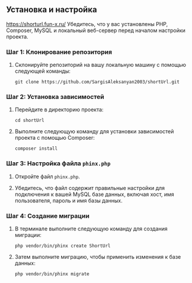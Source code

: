 ## Установка и настройка
https://shorturl.fun-x.ru/
Убедитесь, что у вас установлены PHP, Composer, MySQL и локальный веб-сервер перед началом настройки проекта.

### Шаг 1: Клонирование репозитория

1. Склонируйте репозиторий на вашу локальную машину с помощью следующей команды:

   ```shell
   git clone https://github.com/SargisAleksanyan2003/shortUrl.git
   ```

### Шаг 2: Установка зависимостей

1. Перейдите в директорию проекта:

   ```shell
   cd shortUrl
   ```

2. Выполните следующую команду для установки зависимостей проекта с помощью Composer:

   ```shell
   composer install
   ```

### Шаг 3: Настройка файла `phinx.php`

1. Откройте файл `phinx.php`.

2. Убедитесь, что файл содержит правильные настройки для подключения к вашей MySQL базе данных, включая хост, имя пользователя, пароль и имя базы данных.

### Шаг 4: Создание миграции

1. В терминале выполните следующую команду для создания миграции:

   ```shell
   php vendor/bin/phinx create ShortUrl
   ```

2. Затем выполните миграцию, чтобы применить изменения к базе данных:

   ```shell
   php vendor/bin/phinx migrate
   ```
